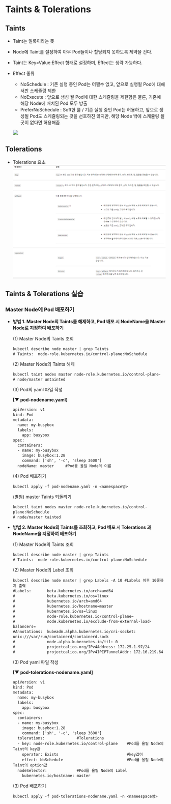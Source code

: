 # Taints & Tolerations

## Taints
- Taint는 얼룩이라는 뜻
- Node에 Taint를 설정하여 아무 Pod들이나 할당되지 못하도록 제약을 건다.
- Taint는 Key=Value:Effect 형태로 설정하며, Effect는 생략 가능하다.
- Effect 종류
  - NoSchedule : 기존 실행 중인 Pod는 어쩔수 없고, 앞으로 실행될 Pod에 대해서만 스케쥴링 제한
  - NoExecute : 앞으로 생성 될 Pod에 대한 스케쥴링을 제한함은 물론, 기존에 해당 Node에 배치된 Pod 모두 방출
  - PreferNoSchedule : Soft한 룰 / 기존 실행 중인 Pod는 허용하고, 앞으로 생성될 Pod도 스케쥴링되는 것을 선호하진 않지만, 해당 Node 밖에 스케쥴링 될 곳이 없다면 허용해줌
  
  ![](https://miro.medium.com/max/1282/1*7e0BwxxNBMrx2J4TQGMjuA.png)


## Tolerations

- Tolerations 요소  
  ![](https://github.com/KubeHatesMe/datacon-k8s/blob/master/image/about_toleration.PNG?raw=true)

## Taints & Tolerations 실습
  ### Master Node에 Pod 배포하기
   - **방법 1. Master Node의 Taints를 해제하고, Pod 배포 시 NodeName을 Master Node로 지정하여 배포하기**  
   
      (1) Master Node의 Taints 조회  
      ```
      kubectl describe node master | grep Taints
      # Taints:  node-role.kubernetes.io/control-plane:NoSchedule
      ```
      
      (2) Master Node의 Taints 해제
      ```
      kubectl taint nodes master node-role.kubernetes.io/control-plane-
      # node/master untainted
      ```
      
      (3) Pod의 yaml 파일 작성  
      
      **[▼ pod-nodename.yaml]**
      ```
      apiVersion: v1
      kind: Pod
      metadata:
        name: my-busybox
        labels:             
          app: busybox        
      spec:
        containers:
        - name: my-busybox
          image: busybox:1.28
          command: ['sh', '-c', 'sleep 3600']
        nodeName: master     #Pod를 올릴 Node의 이름
      ```
      
      (4) Pod 배포하기
      ```
      kubectl apply -f pod-nodename.yaml -n <namespace명>
      ```  
      
      (별첨) master Taints 되돌리기
      ```
      kubectl taint nodes master node-role.kubernetes.io/control-plane:NoSchedule
      # node/master tainted
      ```
      
       
   - **방법 2. Master Node의 Taints를 조회하고, Pod 배포 시 Tolerations 과 NodeName을 지정하여 배포하기**  
   
      (1) Master Node의 Taints 조회  
      ```
      kubectl describe node master | grep Taints
      # Taints:  node-role.kubernetes.io/control-plane:NoSchedule
      ```
      (2) Master Node의 Label 조회
      ```
      kubectl describe node master | grep Labels -A 10 #Labels 이후 10줄까지 출력
      #Labels:       beta.kubernetes.io/arch=amd64
      #              beta.kubernetes.io/os=linux
      #              kubernetes.io/arch=amd64
      #              kubernetes.io/hostname=master
      #              kubernetes.io/os=linux
      #              node-role.kubernetes.io/control-plane=
      #              node.kubernetes.io/exclude-from-external-load-balancers=
      #Annotations:  kubeadm.alpha.kubernetes.io/cri-socket: unix:///var/run/containerd/containerd.sock
      #              node.alpha.kubernetes.io/ttl: 0
      #              projectcalico.org/IPv4Address: 172.25.1.97/24
      #              projectcalico.org/IPv4IPIPTunnelAddr: 172.16.219.64
      ```  
      (3) Pod yaml 파일 작성  
      
      **[▼ pod-tolerations-nodename.yaml]**
      ```
      apiVersion: v1
      kind: Pod
      metadata:
        name: my-busybox
        labels:             
          app: busybox        
      spec:
        containers:
        - name: my-busybox
          image: busybox:1.28
          command: ['sh', '-c', 'sleep 3600']
        tolerations:              #Tolerations
        - key: node-role.kubernetes.io/control-plane    #Pod를 올릴 Node의 Taint의 key값
          operator: Exists                              #key값이 
          effect: NoSchedule                            #Pod를 올릴 Node의 Taint의 option값
        nodeSelector:             #Pod를 올릴 Node의 Label
          kubernetes.io/hostname: master
      ```
      
      (3) Pod 배포하기
      ```
      kubectl apply -f pod-tolerations-nodename.yaml -n <nameespace명>
      ```
    
    
    
